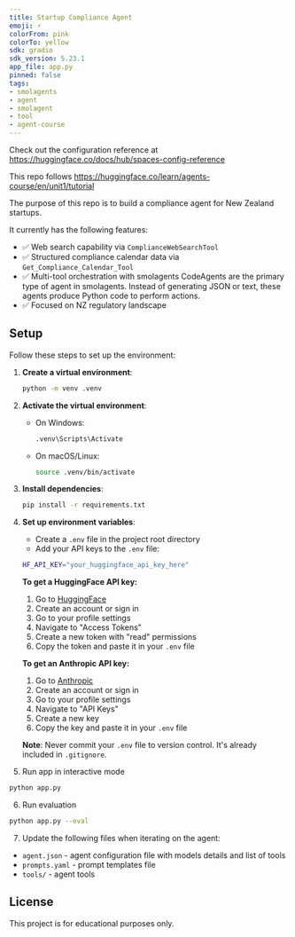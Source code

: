 ```yaml
---
title: Startup Compliance Agent
emoji: ⚡   
colorFrom: pink
colorTo: yellow
sdk: gradio
sdk_version: 5.23.1
app_file: app.py
pinned: false
tags:
- smolagents
- agent
- smolagent
- tool
- agent-course
---
```


Check out the configuration reference at https://huggingface.co/docs/hub/spaces-config-reference

This repo follows https://huggingface.co/learn/agents-course/en/unit1/tutorial

The purpose of this repo is to build a compliance agent for New Zealand startups.

It currently has the following features:

- ✅ Web search capability via `ComplianceWebSearchTool`
- ✅ Structured compliance calendar data via `Get_Compliance_Calendar_Tool`
- ✅ Multi-tool orchestration with smolagents
CodeAgents are the primary type of agent in smolagents. Instead of generating JSON or text, these agents produce Python code to perform actions.
- ✅ Focused on NZ regulatory landscape

## Setup

Follow these steps to set up the environment:

1. **Create a virtual environment**:
    ```bash
    python -m venv .venv
    ```

2. **Activate the virtual environment**:
    - On Windows:
      ```bash
      .venv\Scripts\Activate
      ```
    - On macOS/Linux:
      ```bash
      source .venv/bin/activate
      ```

3. **Install dependencies**:
    ```bash
    pip install -r requirements.txt    
    ```

4. **Set up environment variables**:
    - Create a `.env` file in the project root directory
    - Add your API keys to the `.env` file:
    ```bash
    HF_API_KEY="your_huggingface_api_key_here"
    ```
    
    **To get a HuggingFace API key:**
    1. Go to [HuggingFace](https://huggingface.co/)
    2. Create an account or sign in
    3. Go to your profile settings
    4. Navigate to "Access Tokens"
    5. Create a new token with "read" permissions
    6. Copy the token and paste it in your `.env` file

    **To get an Anthropic API key:**
    1. Go to [Anthropic](https://console.anthropic.com/)    
    2. Create an account or sign in
    3. Go to your profile settings
    4. Navigate to "API Keys"
    5. Create a new key
    6. Copy the key and paste it in your `.env` file
    
    **Note**: Never commit your `.env` file to version control. It's already included in `.gitignore`.

5. Run app in interactive mode

```bash
python app.py 
```

6. Run evaluation

```bash
python app.py --eval
```

7. Update the following files when iterating on the agent:

- `agent.json` - agent configuration file with models details and list of tools
- `prompts.yaml` - prompt templates file
- `tools/` - agent tools

## License

This project is for educational purposes only.
